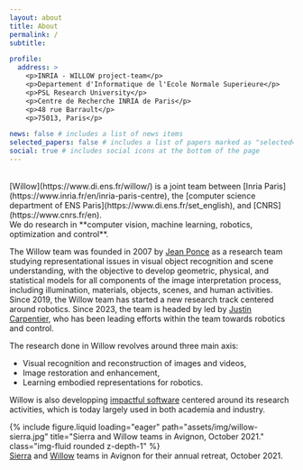 ```yaml
---
layout: about
title: About
permalink: /
subtitle: 

profile:
  address: >
    <p>INRIA - WILLOW project-team</p>
    <p>Departement d'Informatique de l'Ecole Normale Superieure</p>
    <p>PSL Research University</p>
    <p>Centre de Recherche INRIA de Paris</p>
    <p>48 rue Barrault</p>
    <p>75013, Paris</p>

news: false # includes a list of news items
selected_papers: false # includes a list of papers marked as "selected={true}"
social: true # includes social icons at the bottom of the page
---
```


<br>
[Willow](https://www.di.ens.fr/willow/) is a joint team between 
[Inria Paris](https://www.inria.fr/en/inria-paris-centre), the [computer science department of ENS Paris](https://www.di.ens.fr/set_english), and [CNRS](https://www.cnrs.fr/en).

<br>
We do research in **computer vision, machine learning, robotics, optimization and control**. 

The Willow team was founded in 2007 by [Jean Ponce](https://www.di.ens.fr/~ponce/) as a research team studying representational issues in visual object recognition and scene understanding, with the objective to develop geometric, physical, and statistical models for all components of the image interpretation process, including illumination, materials, objects, scenes, and human activities. 
Since 2019, the Willow team has started a new research track centered around robotics.
Since 2023, the team is headed by led by [Justin Carpentier](https://jcarpent.github.io), who has been leading efforts within the team towards robotics and control.

The research done in Willow revolves around three main axis:
-  Visual recognition and reconstruction of images and videos,
-  Image restoration and enhancement,
-  Learning embodied representations for robotics.

Willow is also developping [impactful software](./software/) centered around its research activities, which is today largely used in both academia and industry.

<div class="row">
  <div>
        {% include figure.liquid loading="eager" path="assets/img/willow-sierra.jpg" title="Sierra and Willow teams in Avignon, October 2021." class="img-fluid rounded z-depth-1" %}
  <div class="caption">
   <a href="https://www.di.ens.fr/sierra/">Sierra</a> and <a href="https://www.di.ens.fr/willow/">Willow</a> teams in Avignon for their annual retreat, October 2021.
  </div>
  </div>
</div>
